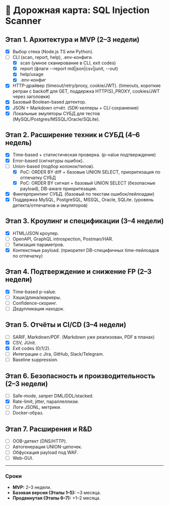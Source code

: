 # 🚀 Дорожная карта: SQL Injection Scanner

## Этап 1. Архитектура и MVP (2–3 недели)

- [x] Выбор стека (Node.js TS или Python).
- [ ] CLI (scan, report, help), .env-конфиги.
  - [x] scan (умное сканирование в CLI, exit codes)
  - [x] report (флаги --report md|json|csv|junit, --out)
  - [x] help/usage
  - [x] .env-конфиг
- [x] HTTP-драйвер (timeout/retry/proxy, cookie/JWT). (timeouts, короткие ретраи с backoff для GET, поддержка HTTP(S)\_PROXY, cookies/JWT через заголовки)
- [x] Базовый Boolean-based детектор.
- [x] JSON + Markdown отчёт. (SDK-хелперы + CLI сохранение)
- [x] Локальные эмуляторы СУБД для тестов (MySQL/Postgres/MSSQL/Oracle/SQLite).

## Этап 2. Расширение техник и СУБД (4–6 недель)

- [x] Time-based + статистическая проверка. (p-value подтверждение)
- [x] Error-based (сигнатуры ошибок).
- [ ] Union-based (подбор колонок/типов).
  - [x] PoC: ORDER BY diff + базовые UNION SELECT, приоритизация по отпечатку СУБД
  - [x] PoC: ORDER BY сигнал + базовый UNION SELECT (безопасные payload), DB-aware приоритезация.
- [x] Фингерпринтинг СУБД. (базовый по текстам ошибок/пейлоадам)
- [x] Поддержка MySQL, PostgreSQL, MSSQL, Oracle, SQLite. (уровень детекта/отпечатков и эмуляторов)

## Этап 3. Кроулинг и спецификации (3–4 недели)

- [x] HTML/JSON кроулер.
- [ ] OpenAPI, GraphQL introspection, Postman/HAR.
- [ ] Типизация параметров.
- [x] Контекстные payload. (приоритет DB-специфичных time-пейлоадов по отпечатку)

## Этап 4. Подтверждение и снижение FP (2–3 недели)

- [x] Time-based p-value.
- [ ] Хэши/длина/маркеры.
- [ ] Confidence-скоринг.
- [ ] Дедупликация находок.

## Этап 5. Отчёты и CI/CD (3–4 недели)

- [ ] SARIF, Markdown/PDF. (Markdown уже реализован, PDF в планах)
- [x] CSV, JUnit.
- [x] Exit codes (0/1/2).
- [ ] Интеграции с Jira, GitHub, Slack/Telegram.
- [ ] Baseline suppression.

## Этап 6. Безопасность и производительность (2–3 недели)

- [ ] Safe-mode, запрет DML/DDL/stacked.
- [x] Rate-limit, jitter, параллеллизм.
- [ ] Логи JSONL, метрики.
- [ ] Docker-образ.

## Этап 7. Расширения и R&D

- [ ] OOB-детект (DNS/HTTP).
- [ ] Автогенерация UNION-цепочек.
- [ ] Обфускация payload под WAF.
- [ ] Web-GUI.

---

### Сроки

- **MVP:** 2–3 недели.
- **Базовая версия (Этапы 1–5):** ~3 месяца.
- **Продвинутая (Этапы 6–7):** +1–2 месяца.
